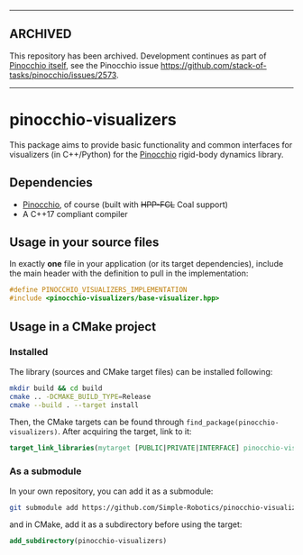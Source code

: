 
-----

<p align="center" style="font-weight: bold">

  ## ARCHIVED

  This repository has been archived. Development continues as part of [Pinocchio itself](https://github.com/stack-of-tasks/pinocchio"), see the Pinocchio issue https://github.com/stack-of-tasks/pinocchio/issues/2573.

</p>

-----

# pinocchio-visualizers

This package aims to provide basic functionality and common interfaces for visualizers (in C++/Python) for the [Pinocchio](https://github.com/stack-of-tasks/pinocchio) rigid-body dynamics library.

## Dependencies

- [Pinocchio](https://github.com/stack-of-tasks/pinocchio), of course (built with ~~HPP-FCL~~ Coal support)
- A C++17 compliant compiler

## Usage in your source files

In exactly **one** file in your application (or its target dependencies), include the main header with the definition to pull in the implementation:

```cpp
#define PINOCCHIO_VISUALIZERS_IMPLEMENTATION
#include <pinocchio-visualizers/base-visualizer.hpp>
```

## Usage in a CMake project

### Installed

The library (sources and CMake target files) can be installed following:

```bash
mkdir build && cd build
cmake .. -DCMAKE_BUILD_TYPE=Release
cmake --build . --target install
```

Then, the CMake targets can be found through `find_package(pinocchio-visualizers)`.
After acquiring the target, link to it:

```cmake
target_link_libraries(mytarget [PUBLIC|PRIVATE|INTERFACE] pinocchio-visualizers::pinocchio-visualizers)
```

### As a submodule

In your own repository, you can add it as a submodule:

```bash
git submodule add https://github.com/Simple-Robotics/pinocchio-visualizers
```

and in CMake, add it as a subdirectory before using the target:

```cmake
add_subdirectory(pinocchio-visualizers)
```
